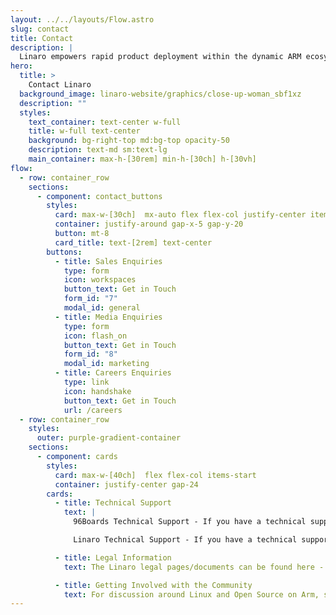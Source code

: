 ```yaml
---
layout: ../../layouts/Flow.astro
slug: contact
title: Contact
description: |
  Linaro empowers rapid product deployment within the dynamic ARM ecosystem. Our cutting-edge solutions and collaborative platform facilitate the swift development, testing, and delivery of ARM-based innovations, enabling businesses to stay ahead in today's competitive technology landscape.
hero:
  title: >
    Contact Linaro
  background_image: linaro-website/graphics/close-up-woman_sbf1xz
  description: ""
  styles:
    text_container: text-center w-full
    title: w-full text-center
    background: bg-right-top md:bg-top opacity-50
    description: text-md sm:text-lg
    main_container: max-h-[30rem] min-h-[30ch] h-[30vh]
flow:
  - row: container_row
    sections:
      - component: contact_buttons
        styles:
          card: max-w-[30ch]  mx-auto flex flex-col justify-center items-center
          container: justify-around gap-x-5 gap-y-20
          button: mt-8
          card_title: text-[2rem] text-center
        buttons:
          - title: Sales Enquiries
            type: form
            icon: workspaces
            button_text: Get in Touch
            form_id: "7"
            modal_id: general
          - title: Media Enquiries
            type: form
            icon: flash_on
            button_text: Get in Touch
            form_id: "8"
            modal_id: marketing
          - title: Careers Enquiries
            type: link
            icon: handshake
            button_text: Get in Touch
            url: /careers
  - row: container_row
    styles:
      outer: purple-gradient-container
    sections:
      - component: cards
        styles:
          card: max-w-[40ch]  flex flex-col items-start
          container: justify-center gap-24
        cards:
          - title: Technical Support
            text: |
              96Boards Technical Support - If you have a technical support query relating to 96Boards, please post your question on [96Boards](https://discuss.96boards.org/).

              Linaro Technical Support - If you have a technical support query relating to Linaro, please go to our support page.

          - title: Legal Information
            text: The Linaro legal pages/documents can be found here - [/legal/](/legal)

          - title: Getting Involved with the Community
            text: For discussion around Linux and Open Source on Arm, subscribe to the lists on [Linaro Lists Site](https://lists.linaro.org/mailman3/lists/).
---
```

